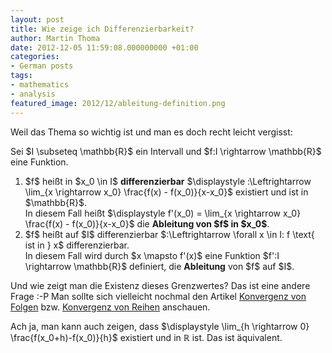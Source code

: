 ```yaml
---
layout: post
title: Wie zeige ich Differenzierbarkeit?
author: Martin Thoma
date: 2012-12-05 11:59:08.000000000 +01:00
categories:
- German posts
tags:
- mathematics
- analysis
featured_image: 2012/12/ableitung-definition.png
---
```

Weil das Thema so wichtig ist und man es doch recht leicht vergisst:

<div class="definition">Sei $I \subseteq \mathbb{R}$ ein Intervall und $f:I \rightarrow \mathbb{R}$ eine Funktion.

<ol>
<li>$f$ hei&szlig;t in $x_0 \in I$ <strong>differenzierbar</strong> $\displaystyle  :\Leftrightarrow \lim_{x \rightarrow x_0} \frac{f(x) - f(x_0)}{x-x_0}$ existiert und ist in $\mathbb{R}$.<br/>
In diesem Fall hei&szlig;t $\displaystyle f'(x_0) = \lim_{x \rightarrow x_0} \frac{f(x) - f(x_0)}{x-x_0}$ die <strong>Ableitung von $f$ in $x_0$</strong>.</li>
<li>$f$ hei&szlig;t auf $I$ differenzierbar $:\Leftrightarrow \forall x \in I: f \text{ ist in } x$ differenzierbar.<br/>
In diesem Fall wird durch $x \mapsto f'(x)$ eine Funktion $f':I \rightarrow \mathbb{R}$ definiert, die <strong>Ableitung</strong> von $f$ auf $I$.</li>
</ol>
</div>

Und wie zeigt man die Existenz dieses Grenzwertes? Das ist eine andere Frage :-P Man sollte sich vielleicht nochmal den Artikel <a href="http://martin-thoma.com/konvergenz-von-folgen/">Konvergenz von Folgen</a> bzw. <a href="http://martin-thoma.com/konvergenz-von-reihen/">Konvergenz von Reihen</a> anschauen.

Ach ja, man kann auch zeigen, dass $\displaystyle \lim_{h \rightarrow 0} \frac{f(x_0+h)-f(x_0)}{h}$ existiert und in $\mathbb{R}$ ist. Das ist &auml;quivalent.
